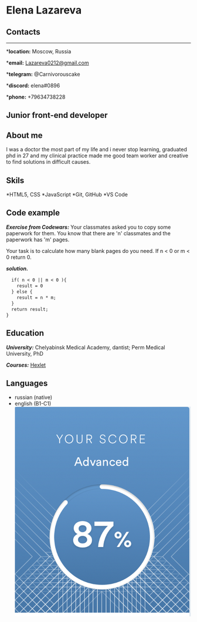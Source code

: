 
# **Elena Lazareva**

## **Contacts**

---

***location:** Moscow, Russia

***email:** Lazareva0212@gmail.com

***telegram:** @Carnivorouscake

***discord:** elena#0896

***phone:** +79634738228

## Junior front-end developer

## **About me**

I was a doctor the most part of my life and i never stop learning, graduated phd in 27 and my clinical practice made me good team worker and creative to find solutions in difficult causes.

## **Skils**

*HTML5, CSS
*JavaScript
*Git, GitHub
*VS Code

## **Code example**

***Exercise from Codewars:***
Your classmates asked you to copy some paperwork for them. You know that there are 'n' classmates and the paperwork has 'm' pages.

Your task is to calculate how many blank pages do you need. If n < 0 or m < 0 return 0.

***solution.***

```function paperwork(n, m) {
  if( n < 0 || m < 0 ){
    result = 0
  } else {
    result = n * m;
  }
  return result;
}
```

## **Education**

***University:*** Chelyabinsk Medical Academy, dantist; Perm Medical University, PhD

***Courses:***
[Hexlet](https://ru.hexlet.io/u/user-a3e317a2716e076d)

## **Languages**

* russian (native)
* english (B1-C1)
![Alt- english](/images/english.jpg)
